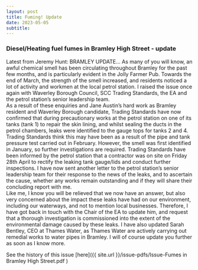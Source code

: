 ```yaml
---
layout: post
title: Fuming! Update
date: 2023-05-05
subtitle: 
---
```


### Diesel/Heating fuel fumes in Bramley High Street - update  

Latest from Jeremy Hunt:  BRAMLEY UPDATE… As many of you will know, an awful chemical smell has been circulating throughout Bramley for the past few months, and is particularly evident in the Jolly Farmer Pub. Towards the end of March, the strength of the smell increased, and residents noticed a lot of activity and workmen at the local petrol station. I raised the issue once again with Waverley Borough Council, SCC Trading Standards, the EA and the petrol station’s senior leadership team. <br>
As a result of these enquiries and Jane Austin’s hard work as Bramley resident and Waverley Borough candidate, Trading Standards have now confirmed that during precautionary works at the petrol station on one of its tanks (tank 1) to repair the skin lining, and whilst sealing the ducts in the petrol chambers, leaks were identified to the gauge tops for tanks 2 and 4. Trading Standards think this may have been as a result of the pipe and tank pressure test carried out in February. However, the smell was first identified in January, so further investigations are required.
Trading Standards have been informed by the petrol station that a contractor was on site on Friday 28th April to rectify the leaking tank gauge/lids and conduct further inspections. I have now sent another letter to the petrol station’s senior leadership team for their response to the news of the leaks, and to ascertain the cause, whether any works remain outstanding and if they will share their concluding report with me. <br>
Like me, I know you will be relieved that we now have an answer, but also very concerned about the impact these leaks have had on our environment, including our waterways, and not to mention local businesses. Therefore, I have got back in touch with the Chair of the EA to update him, and request that a thorough investigation is commissioned into the extent of the environmental damage caused by these leaks. I have also updated Sarah Bentley, CEO at Thames Water, as Thames Water are actively carrying out remedial works to water pipes in Bramley. I will of course update you further as soon as I know more.<br>



See the history of this issue [here]({{ site.url }}/issue-pdfs/Issue-Fumes in Bramley High Street.pdf )

